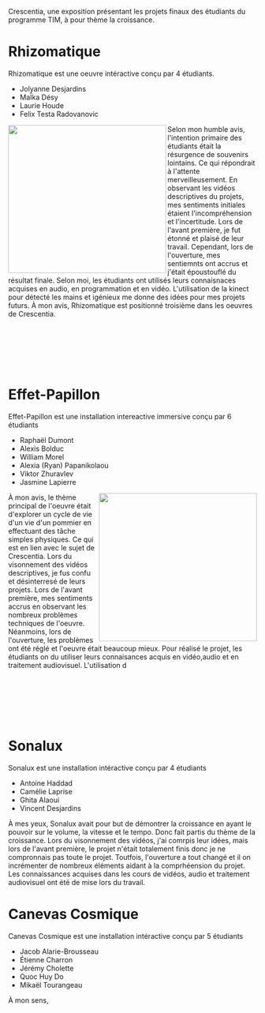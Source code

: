 Crescentia, une exposition présentant les projets finaux des étudiants du programme TIM, à pour thème la croissance.

# Rhizomatique
Rhizomatique est une oeuvre intéractive conçu par 4 étudiants.
- Jolyanne Desjardins
- MaÏka Désy
- Laurie Houde
- Felix Testa Radovanovic

<p align="left"> <img align="left" width="320" height="300" src="media/cartel.JPG">
Selon mon humble avis, l'intention primaire des étudiants était la résurgence de souvenirs lointains. Ce qui répondrait à l'attente merveilleusement. En observant les vidéos descriptives du projets, mes sentiments initiales étaient l'incompréhension et l'incertitude. Lors de l'avant première, je fut étonné et plaisé de leur travail. Cependant, lors de l'ouverture, mes sentiemnts ont accrus et j'était époustouflé du résultat finale. Selon moi, les étudiants ont utilisés leurs connaisnaces acquises en audio, en programmation et en vidéo. L'utilisation de la kinect pour détecté les mains et igénieux me donne des idées pour mes projets futurs. À mon avis, Rhizomatique est positionné troisième dans les oeuvres de Crescentia.


<br><br><br><br><br>

# Effet-Papillon
Effet-Papillon est une installation intereactive immersive conçu par 6 étudiants
- Raphaël Dumont
- Alexis Bolduc
- William Morel
- Alexia (Ryan) Papanikolaou
- Viktor Zhuravlev
- Jasmine Lapierre
  <p align="left"> <img align="right" width="320" height="300" src="media/cartel.JPG">
 À mon avis, le thème principal de l'oeuvre était d'explorer un cycle de vie d'un vie d'un pommier en effectuant des tâche simples physiques. Ce qui est en lien avec le sujet de Crescentia. Lors du visonnement des vidéos descriptives, je fus confu et désinterresé de leurs projets. Lors de l'avant première, mes sentiments accrus en observant les nombreux problèmes techniques de l'oeuvre. Néanmoins, lors de l'ouverture, les problèmes ont été réglé et l'oeuvre était beaucoup mieux. Pour réalisé le projet, les étudiants on du utiliser leurs connaisances acquis en vidéo,audio et en traitement audiovisuel. L'utilisation d



<br><br><br><br><br>
 # Sonalux
 Sonalux est une installation intéractive conçu par 4 étudiants

 - Antoine Haddad
 - Camélie Laprise
 - Ghita Alaoui
 - Vincent Desjardins

À mes yeux, Sonalux avait pour but de démontrer la croissance en ayant le pouvoir sur le volume, la vitesse et le tempo. Donc fait partis du thème de la croissance. Lors du visonnement des vidéos, j'ai comrpis leur idées, mais lors de l'avant première, le projet n'était totalement finis donc je ne compronnais pas toute le projet. Toutfois, l'ouverture a tout changé et il on incrémenter de nombreux éléments aidant à la comprhéension du projet. Les connaissances acquises dans les cours de vidéos, audio et traitement audiovisuel ont été de mise lors du travail.  

# Canevas Cosmique
Canevas Cosmique est une installation intéractive conçu par 5 étudiants
- Jacob Alarie-Brousseau
- Étienne Charron
- Jérémy Cholette
- Quoc Huy Do
- Mikaël Tourangeau

À mon sens, 



   





